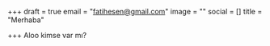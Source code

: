 +++
draft = true
email = "fatihesen@gmail.com"
image = ""
social = []
title = "Merhaba"

+++
Aloo kimse var mı?